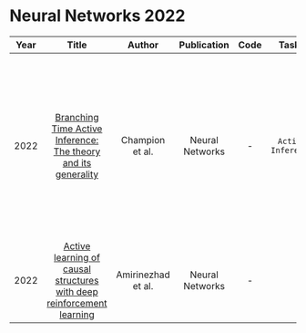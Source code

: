 # Neural Networks 2022

| Year |                                                       Title                                                       |   Author    | Publication | Code | Tasks | Notes | Datasets| Notions |
|:----:|:-----------------------------------------------------------------------------------------------------------------:|:-----------:|:-----------:|:----:|:----:|:-----:|:-----:|:-----:|
| 2022 |      [Branching Time Active Inference: The theory and its generality](https://www.sciencedirect.com/science/article/pii/S0893608022001149)       |  Champion et al.   | Neural Networks |  -   |  `Active Inference`    | ``      |   dSprites dataset   |  Active inference is a state-of-the-art framework for modelling the brain that explains a wide range of mechanisms such as habit formation, dopaminergic discharge and curiosity.    |
| 2022 | [Active learning of causal structures with deep reinforcement learning](https://www.sciencedirect.com/science/article/abs/pii/S089360802200243X) | Amirinezhad et al. | Neural Networks |  -   |      |       |      |      |
